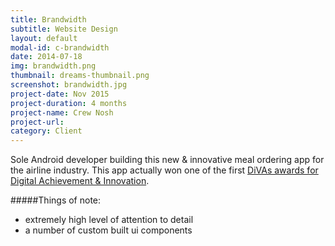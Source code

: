 ```yaml
---
title: Brandwidth
subtitle: Website Design
layout: default
modal-id: c-brandwidth
date: 2014-07-18
img: brandwidth.png
thumbnail: dreams-thumbnail.png
screenshot: brandwidth.jpg
project-date: Nov 2015
project-duration: 4 months
project-name: Crew Nosh
project-url: 
category: Client
---
```

Sole Android developer building this new & innovative meal ordering app for the airline industry.  This app actually won one of the first [DiVAs awards for Digital Achievement & Innovation](https://brandwidth.com/news/brandwidth-scoops-digital-achievement-innovation-award/).

#####Things of note:

* extremely high level of attention to detail
* a number of custom built ui components
